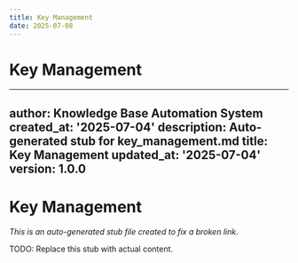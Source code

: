 ```yaml
---
title: Key Management
date: 2025-07-08
---
```


# Key Management

---
author: Knowledge Base Automation System
created_at: '2025-07-04'
description: Auto-generated stub for key_management.md
title: Key Management
updated_at: '2025-07-04'
version: 1.0.0
---

# Key Management

*This is an auto-generated stub file created to fix a broken link.*

TODO: Replace this stub with actual content.
